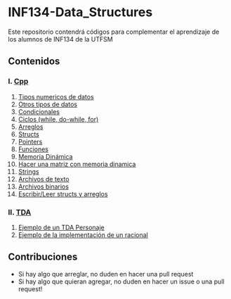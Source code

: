 # INF134-Data_Structures
Este repositorio contendrá códigos para complementar el aprendizaje de los alumnos de INF134 de la UTFSM

## Contenidos

### I. [Cpp](./Cpp)

1. [Tipos numericos de datos](./Cpp/01-numeric_types.cpp)
2. [Otros tipos de datos](./Cpp/02-other_types.cpp)
3. [Condicionales](./Cpp/03-conditional.cpp)
4. [Ciclos (while, do-while, for)](./Cpp/04-loops.cpp)
5. [Arreglos](./Cpp/05-arrays.cpp)
6. [Structs](./Cpp/06-structs.cpp)
7. [Pointers](./Cpp/07-pointers.cpp)
8. [Funciones](./Cpp/08-functions.cpp)
9. [Memoria Dinámica](./Cpp/09-dynamic_memory.cpp)
10. [Hacer una matriz con memoria dinamica](./Cpp/10-dynamic_memory_matrix.cpp)
11. [Strings](./Cpp/11-strings.cpp)
12. [Archivos de texto](./Cpp/12-text_files.cpp)
13. [Archivos binarios](./Cpp/13-binary_files.cpp)
14. [Escribir/Leer structs y arreglos](./Cpp/14-binary_files_struct_arrays.cpp)

### II. [TDA](./TDA)

1. [Ejemplo de un TDA Personaje](./TDA/1-example.cpp)
2. [Ejemplo de la implementación de un racional](./TDA/2-rational.cpp)

## Contribuciones

* Si hay algo que arreglar, no duden en hacer una pull request
* Si hay algo que quieran agregar, no duden en hacer un issue o una pull request!
